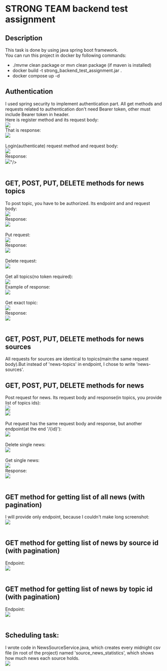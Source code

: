 # STRONG TEAM backend test assignment

## Description 
This task is done by using java spring boot framework.<br />
You can run this project in docker by following commands:
-  ./mvnw clean package or mvn clean package (if maven is installed)
- docker build -t strong_backend_test_assignment.jar . 
- docker compose up -d

## Authentication
I used spring security to implement authentication part.
All get methods and requests related to authentication don't need Bearer token, other must include Bearer token in header.<br/>
Here is register method and its request body:<br/>
<img src="images/img1.png"/><br/>
That is response:<br/>
<img src="images/img2.png"/><br/><br/>
Login(authenticate) request method and request body:<br/>
<img src="images/img3.png"/><br/>
Response:<br/>
<img src="images/img4.png"/>"/><br/><br/>

## GET, POST, PUT, DELETE methods for news topics
To post topic, you have to be authorized. Its endpoint and and request body:<br/>
<img src="images/img5.png"/><br/>
Response:<br/>
<img src="images/img6.png"/><br/><br/>
Put request:<br/>
<img src="images/img7.png"/><br/>
Response:<br/>
<img src="images/img8.png"/><br/><br/>
Delete request:<br/>
<img src="images/img9.png"/><br/><br/>
Get all topics(no token required):<br/>
<img src="images/img10.png"/><br/>
Example of response:<br/>
<img src="images/img11.png"/><br/><br/>
Get exact topic:<br/>
<img src="images/img12.png"/><br/>
Response:<br/>
<img src="images/img13.png"/><br/><br/>

## GET, POST, PUT, DELETE methods for news sources
All requests for sources are identical to topics(main:the same request body).But instead of 'news-topics' in endpoint, I chose to write 'news-sources'.

## GET, POST, PUT, DELETE methods for news
Post request for news. Its request body and response(in topics, you provide list of topics ids):<br/>
<img src="images/img14.png"/><br/>
<img src="images/img15.png"/><br/><br>
Put request has the same request body and response, but another endpoint(at the end '/{id}'):<br/>
<img src="images/img16.png"/><br/><br>
Delete single news:<br/>
<img src="images/img17.png"/><br/><br/>
Get single news:<br/>
<img src="images/img18.png"/><br/>
Response:<br/>
<img src="images/img19.png"/><br/><br/>
## GET method for getting list of all news (with pagination)
I will provide only endpoint, because I couldn't make long screenshot:</br>
<img src="images/img20.png"/><br/><br/>
## GET method for getting list of news by source id (with pagination)
Endpoint:<br/>
<img src="images/img21.png"/><br/><br/>
## GET method for getting list of news by topic id (with pagination)
Endpoint:<br/>
<img src="images/img22.png"/><br/><br/>
## Scheduling task:
I wrote code in NewsSourceService.java, which creates every midnight csv file (in root of the project) named 'source_news_statistics', which shows how much news each source holds.<br/>
<img src="images/img23.png"/><br/><br/>










